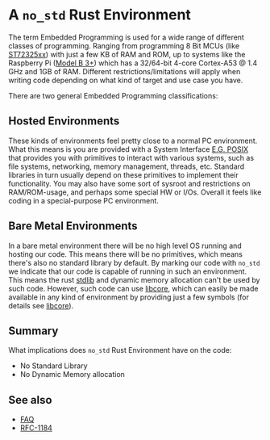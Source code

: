 # A `no_std` Rust Environment

The term Embedded Programming is used for a wide range of different classes of programming.
Ranging from programming 8 Bit MCUs (like [ST72325xx](https://www.st.com/resource/en/datasheet/st72325j6.pdf)) with just a few KB of RAM and ROM, up to systems like
the Raspberry Pi ([Model B 3+](https://en.wikipedia.org/wiki/Raspberry_Pi#Specifications)) which has a 32/64-bit 4-core Cortex-A53 @ 1.4 GHz and 1GB of RAM.
Different restrictions/limitations will apply when writing code depending on what kind of target and use case you have.

There are two general Embedded Programming classifications:

## Hosted Environments
These kinds of environments feel pretty close to a normal PC environment.
What this means is you are provided with a System Interface [E.G. POSIX](https://en.wikipedia.org/wiki/POSIX)
that provides you with primitives to interact with various systems, such as file systems, networking, memory management, threads, etc.
Standard libraries in turn usually depend on these primitives to implement their functionality.
You may also have some sort of sysroot and restrictions on RAM/ROM-usage, and perhaps some
special HW or I/Os. Overall it feels like coding in a special-purpose PC environment.

## Bare Metal Environments
In a bare metal environment there will be no high level OS running and hosting our code.
This means there will be no primitives, which means there's also no standard library by default.
By marking our code with `no_std` we indicate that our code is capable of running in such an environment.
This means the rust [stdlib](https://doc.rust-lang.org/std/) and dynamic memory allocation can't be used by such code.
However, such code can use [libcore](https://doc.rust-lang.org/core/), which can easily be made available
in any kind of environment by providing just a few symbols (for details see [libcore](https://doc.rust-lang.org/core/)).

## Summary
What implications does `no_std` Rust Environment have on the code:

* No Standard Library
* No Dynamic Memory allocation

## See also
* [FAQ](https://www.rust-lang.org/en-US/faq.html#does-rust-work-without-the-standard-library)
* [RFC-1184](https://github.com/rust-lang/rfcs/blob/master/text/1184-stabilize-no_std.md)
